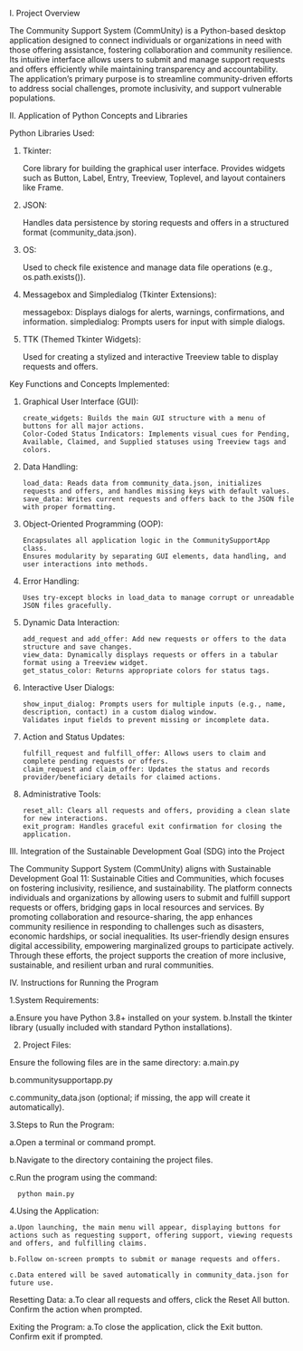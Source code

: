 I. Project Overview

The Community Support System (CommUnity) is a Python-based desktop application designed to connect individuals or organizations in need with those offering assistance, fostering collaboration and community resilience. Its intuitive interface allows users to submit and manage support requests and offers efficiently while maintaining transparency and accountability. The application’s primary purpose is to streamline community-driven efforts to address social challenges, promote inclusivity, and support vulnerable populations.


II. Application of Python Concepts and Libraries
      
Python Libraries Used:


   1. Tkinter:
      
         Core library for building the graphical user interface.
         Provides widgets such as Button, Label, Entry, Treeview, Toplevel, and layout containers like Frame.

   3. JSON:
      
         Handles data persistence by storing requests and offers in a structured format (community_data.json).

   5. OS:
      
         Used to check file existence and manage data file operations (e.g., os.path.exists()).

   7. Messagebox and Simpledialog (Tkinter Extensions):
      
         messagebox: Displays dialogs for alerts, warnings, confirmations, and information.
         simpledialog: Prompts users for input with simple dialogs.

   9. TTK (Themed Tkinter Widgets):
       
        Used for creating a stylized and interactive Treeview table to display requests and offers.


Key Functions and Concepts Implemented:

 1. Graphical User Interface (GUI):
    
        create_widgets: Builds the main GUI structure with a menu of buttons for all major actions.
        Color-Coded Status Indicators: Implements visual cues for Pending, Available, Claimed, and Supplied statuses using Treeview tags and colors.
        
 3. Data Handling:
    
        load_data: Reads data from community_data.json, initializes requests and offers, and handles missing keys with default values.
        save_data: Writes current requests and offers back to the JSON file with proper formatting.

 5. Object-Oriented Programming (OOP):
    
        Encapsulates all application logic in the CommunitySupportApp class.
        Ensures modularity by separating GUI elements, data handling, and user interactions into methods.
        
 6. Error Handling:
    
        Uses try-except blocks in load_data to manage corrupt or unreadable JSON files gracefully.
     
 7. Dynamic Data Interaction:
    
        add_request and add_offer: Add new requests or offers to the data structure and save changes.
        view_data: Dynamically displays requests or offers in a tabular format using a Treeview widget.
        get_status_color: Returns appropriate colors for status tags.
       
 8. Interactive User Dialogs:
    
        show_input_dialog: Prompts users for multiple inputs (e.g., name, description, contact) in a custom dialog window.
        Validates input fields to prevent missing or incomplete data.
       
 9. Action and Status Updates:
     
        fulfill_request and fulfill_offer: Allows users to claim and complete pending requests or offers.
        claim_request and claim_offer: Updates the status and records provider/beneficiary details for claimed actions.
       
 11. Administrative Tools:
     
         reset_all: Clears all requests and offers, providing a clean slate for new interactions.
         exit_program: Handles graceful exit confirmation for closing the application.

III. Integration of the Sustainable Development Goal (SDG) into the Project

 The Community Support System (CommUnity) aligns with Sustainable Development Goal 11: Sustainable Cities and Communities, which focuses on fostering inclusivity, resilience, and sustainability. The platform connects individuals and organizations by allowing users to submit and fulfill support requests or offers, bridging gaps in local resources and services. By promoting collaboration and resource-sharing, the app enhances community resilience in responding to challenges such as disasters, economic hardships, or social inequalities. Its user-friendly design ensures digital accessibility, empowering marginalized groups to participate actively. Through these efforts, the project supports the creation of more inclusive, sustainable, and resilient urban and rural communities.

IV. Instructions for Running the Program

1.System Requirements:

   a.Ensure you have Python 3.8+ installed on your system.
   b.Install the tkinter library (usually included with standard Python installations).
     
2. Project Files:

  Ensure the following files are in the same directory:
   a.main.py
   
   b.communitysupportapp.py
   
   c.community_data.json (optional; if missing, the app will create it automatically).

3.Steps to Run the Program:

   a.Open a terminal or command prompt.
   
   b.Navigate to the directory containing the project files.
  
   c.Run the program using the command:
  
      python main.py
  
4.Using the Application:

    a.Upon launching, the main menu will appear, displaying buttons for actions such as requesting support, offering support, viewing requests and offers, and fulfilling claims.
 
    b.Follow on-screen prompts to submit or manage requests and offers.
 
    c.Data entered will be saved automatically in community_data.json for future use.
 
 Resetting Data:
     a.To clear all requests and offers, click the Reset All button. Confirm the action when prompted.

 Exiting the Program:
    a.To close the application, click the Exit button. Confirm exit if prompted.
